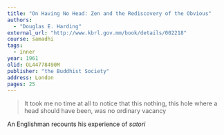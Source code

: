 ```yaml
---
title: "On Having No Head: Zen and the Rediscovery of the Obvious"
authors:
  - "Douglas E. Harding"
external_url: "http://www.kbrl.gov.mm/book/details/002218"
course: samadhi
tags:
  - inner
year: 1961
olid: OL44778490M
publisher: "the Buddhist Society"
address: London
pages: 25
---
```


> It took me no time at all to notice that this nothing, this hole where a head should have been, was no ordinary vacancy

An Englishman recounts his experience of *satori*

